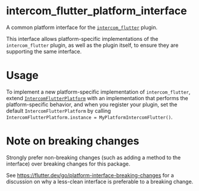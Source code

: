 # intercom_flutter_platform_interface

A common platform interface for the [`intercom_flutter`][1] plugin.

This interface allows platform-specific implementations of the `intercom_flutter`
plugin, as well as the plugin itself, to ensure they are supporting the
same interface.

# Usage

To implement a new platform-specific implementation of `intercom_flutter`, extend
[`IntercomFlutterPlatform`][2] with an implementation that performs the
platform-specific behavior, and when you register your plugin, set the default
`IntercomFlutterPlatform` by calling
`IntercomFlutterPlatform.instance = MyPlatformIntercomFlutter()`.

# Note on breaking changes

Strongly prefer non-breaking changes (such as adding a method to the interface)
over breaking changes for this package.

See https://flutter.dev/go/platform-interface-breaking-changes for a discussion
on why a less-clean interface is preferable to a breaking change.

[1]: ../intercom_flutter
[2]: lib/intercom_flutter_platform_interface.dart

